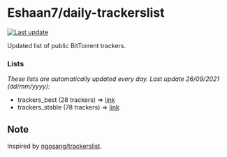 
# Eshaan7/daily-trackerslist 

[![Last update](https://img.shields.io/badge/Last%20update-26/09/2021-blue.svg)](#)

Updated list of public BitTorrent trackers.

### Lists
*These lists are automatically updated every day. Last update 26/09/2021 (_dd/mm/yyyy_):*

* trackers_best (28 trackers) => [link](https://raw.githubusercontent.com/eshaan7/daily-trackerslist/master/trackers_best.txt)
* trackers_stable (78 trackers) => [link](https://raw.githubusercontent.com/eshaan7/daily-trackerslist/master/trackers_stable.txt)

## Note

Inspired by [ngosang/trackerslist](https://github.com/ngosang/trackerslist).

